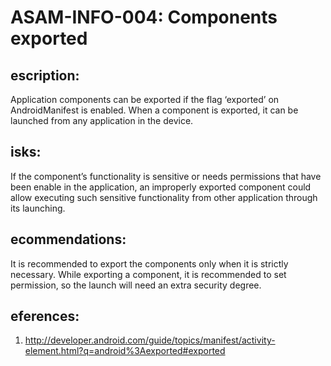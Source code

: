 
# ASAM-INFO-004: Components exported

## escription:
Application components can be exported if the flag ‘exported’ on AndroidManifest is enabled. When a component is exported, it can be launched from any application in the device.


## isks:
If the component’s functionality is sensitive or needs permissions that have been enable in the application, an improperly exported component could allow executing such sensitive functionality from other application through its launching.


## ecommendations:
It is recommended to export the components only when it is strictly necessary. While exporting a component, it is recommended to set permission, so the launch will need an extra security degree.


## eferences:
1. http://developer.android.com/guide/topics/manifest/activity-element.html?q=android%3Aexported#exported
